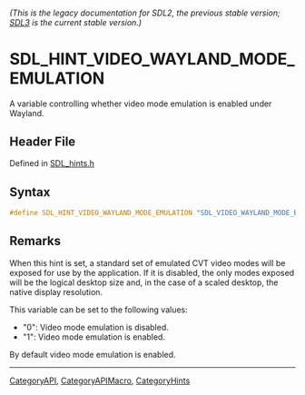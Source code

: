 ###### (This is the legacy documentation for SDL2, the previous stable version; [SDL3](https://wiki.libsdl.org/SDL3/) is the current stable version.)
# SDL_HINT_VIDEO_WAYLAND_MODE_EMULATION

A variable controlling whether video mode emulation is enabled under Wayland.

## Header File

Defined in [SDL_hints.h](https://github.com/libsdl-org/SDL/blob/SDL2/include/SDL_hints.h)

## Syntax

```c
#define SDL_HINT_VIDEO_WAYLAND_MODE_EMULATION "SDL_VIDEO_WAYLAND_MODE_EMULATION"
```

## Remarks

When this hint is set, a standard set of emulated CVT video modes will be
exposed for use by the application. If it is disabled, the only modes
exposed will be the logical desktop size and, in the case of a scaled
desktop, the native display resolution.

This variable can be set to the following values:

- "0": Video mode emulation is disabled.
- "1": Video mode emulation is enabled.

By default video mode emulation is enabled.

----
[CategoryAPI](CategoryAPI), [CategoryAPIMacro](CategoryAPIMacro), [CategoryHints](CategoryHints)

